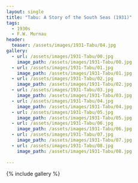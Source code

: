 ```yaml
---
layout: single
title: "Tabu: A Story of the South Seas (1931)"
tags:
  - 1930s 
  - F.W. Murnau
header:
  teaser: /assets/images/1931-Tabu/04.jpg
gallery:
  - url: /assets/images/1931-Tabu/00.jpg
    image_path: /assets/images/1931-Tabu/00.jpg  
  - url: /assets/images/1931-Tabu/01.jpg
    image_path: /assets/images/1931-Tabu/01.jpg
  - url: /assets/images/1931-Tabu/02.jpg
    image_path: /assets/images/1931-Tabu/02.jpg
  - url: /assets/images/1931-Tabu/03.jpg
    image_path: /assets/images/1931-Tabu/03.jpg
  - url: /assets/images/1931-Tabu/04.jpg
    image_path: /assets/images/1931-Tabu/04.jpg
  - url: /assets/images/1931-Tabu/05.jpg
    image_path: /assets/images/1931-Tabu/05.jpg
  - url: /assets/images/1931-Tabu/06.jpg
    image_path: /assets/images/1931-Tabu/06.jpg
  - url: /assets/images/1931-Tabu/07.jpg
    image_path: /assets/images/1931-Tabu/07.jpg
  - url: /assets/images/1931-Tabu/08.jpg
    image_path: /assets/images/1931-Tabu/08.jpg
 
---
```

{% include gallery %}
